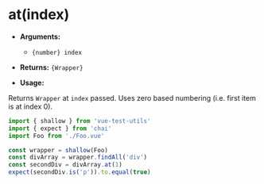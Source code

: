 # at(index)

- **Arguments:**
  - `{number} index`

- **Returns:** `{Wrapper}`

- **Usage:**

Returns `Wrapper` at `index` passed. Uses zero based numbering (i.e. first item is at index 0).

```js
import { shallow } from 'vue-test-utils'
import { expect } from 'chai'
import Foo from './Foo.vue'

const wrapper = shallow(Foo)
const divArray = wrapper.findAll('div')
const secondDiv = divArray.at(1)
expect(secondDiv.is('p')).to.equal(true)
```